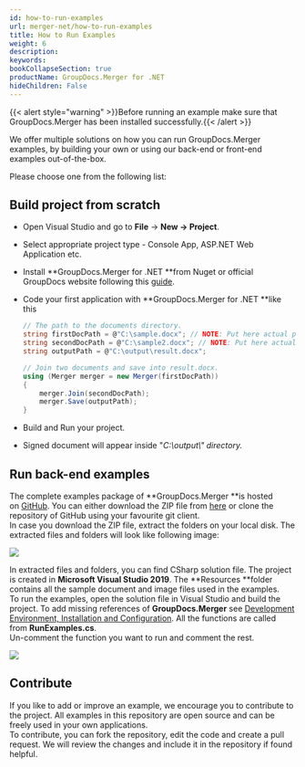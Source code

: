 ```yaml
---
id: how-to-run-examples
url: merger-net/how-to-run-examples
title: How to Run Examples
weight: 6
description: 
keywords: 
bookCollapseSection: true
productName: GroupDocs.Merger for .NET
hideChildren: False
---
```

{{< alert style="warning" >}}Before running an example make sure that GroupDocs.Merger has been installed successfully.{{< /alert >}}

We offer multiple solutions on how you can run GroupDocs.Merger examples, by building your own or using our back-end or front-end examples out-of-the-box.

Please choose one from the following list:


## Build project from scratch

*   Open Visual Studio and go to **File** -> **New **\->** Project**.
*   Select appropriate project type - Console App, ASP.NET Web Application etc.
*   Install **GroupDocs.Merger for .NET **from Nuget or official GroupDocs website following this [guide](How%2Bto%2BRun%2BExamples.html).
*   Code your first application with **GroupDocs.Merger for .NET **like this
    
    ```csharp
    // The path to the documents directory.
    string firstDocPath = @"C:\sample.docx"; // NOTE: Put here actual path for your document
    string secondDocPath = @"C:\sample2.docx"; // NOTE: Put here actual path for your document
    string outputPath = @"C:\output\result.docx";
    
    // Join two documents and save into result.docx.
    using (Merger merger = new Merger(firstDocPath))
    {
    	merger.Join(secondDocPath);
        merger.Save(outputPath);
    }
    
    ```
    
*   Build and Run your project. 
*   Signed document will appear inside "*C:\\output\\" *directory*.*

## Run back-end examples

The complete examples package of **GroupDocs.Merger **is hosted on [GitHub](https://github.com/groupdocs-merger/GroupDocs.Merger-for-.NET). You can either download the ZIP file from [here](https://github.com/groupdocs-merger/GroupDocs.Merger-for-.NET/archive/master.zip) or clone the repository of GitHub using your favourite git client.  
In case you download the ZIP file, extract the folders on your local disk. The extracted files and folders will look like following image:

![](images/merger-net/how-to-run-examples_0.png)

In extracted files and folders, you can find CSharp solution file. The project is created in **Microsoft Visual Studio 2019**. The **Resources **folder contains all the sample document and image files used in the examples.  
To run the examples, open the solution file in Visual Studio and build the project. To add missing references of **GroupDocs.Merger** see [Development Environment, Installation and Configuration](https://docs.groupdocs.com/display/mergernet/Development+Environment%2C+Installation+and+Configuration). All the functions are called from **RunExamples.cs**.   
Un-comment the function you want to run and comment the rest.

![](images/merger-net/how-to-run-examples_1.png)

## Contribute

If you like to add or improve an example, we encourage you to contribute to the project. All examples in this repository are open source and can be freely used in your own applications.  
To contribute, you can fork the repository, edit the code and create a pull request. We will review the changes and include it in the repository if found helpful.
